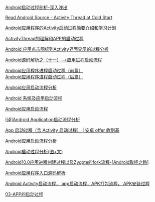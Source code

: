 [Android启动过程剖析-深入浅出](https://juejin.im/post/5b3885d96fb9a00e687a0708)

[Read Android Source - Activity Thread at Cold Start](https://programming.vip/docs/read-android-source-activity-thread-at-cold-start.html)

[Android应用程序的Activity启动过程简要介绍和学习计划](https://blog.csdn.net/luoshengyang/article/details/6685853)

[ActivityThread的理解和APP的启动过程](https://blog.csdn.net/hzwailll/article/details/85339714)

[Android 应用点击图标到Activity界面显示的过程分析](http://www.silencedut.com/2016/08/02/Android%20%E5%BA%94%E7%94%A8%E7%82%B9%E5%87%BB%E5%9B%BE%E6%A0%87%E5%88%B0Activity%E7%95%8C%E9%9D%A2%E6%98%BE%E7%A4%BA%E7%9A%84%E8%BF%87%E7%A8%8B%E5%88%86%E6%9E%90/)

[Android源码解析之（十一）-->应用进程启动流程](https://blog.csdn.net/qq_23547831/article/details/51119333)

[Android应用程序进程启动过程（前篇）](https://liuwangshu.cn/framework/applicationprocess/1.html)  
[Android应用程序进程启动过程（后篇）](https://liuwangshu.cn/framework/applicationprocess/2.html)

[Android应用启动流程分析](https://www.jianshu.com/p/009dac047b72) 

[Android 系统及应用启动流程](https://juejin.im/entry/59cf0b5e6fb9a00a4247905c) 

[Android应用启动流程](https://juejin.im/post/5d88db38f265da03f565244d)

[[译]Android Application启动流程分析](https://www.jianshu.com/p/a5532ecc8377)

[App 启动过程（含 Activity 启动过程） | 安卓 offer 收割基](https://blankj.com/2018/09/29/the-process-of-app-start/)

[Android应用启动流程分析](http://solart.cc/2016/08/20/launch_app/)

[Android启动过程分析(图+文)](https://cloud.tencent.com/developer/article/1356506)

[Android10.0应用进程创建过程以及Zygote的fork流程-[Android取经之路]](https://www.iambigboss.top/post/54892_1_1.html)

[Android应用程序入口源码解析](https://awenzeng.me/2017/11/23/tech_android_framework_appstart/)

[Android Activity启动流程， app启动流程，APK打包流程， APK安装过程](https://www.lagou.com/lgeduarticle/80458.html)

[03-APP的启动过程](https://shuwoom.com/?p=142)








